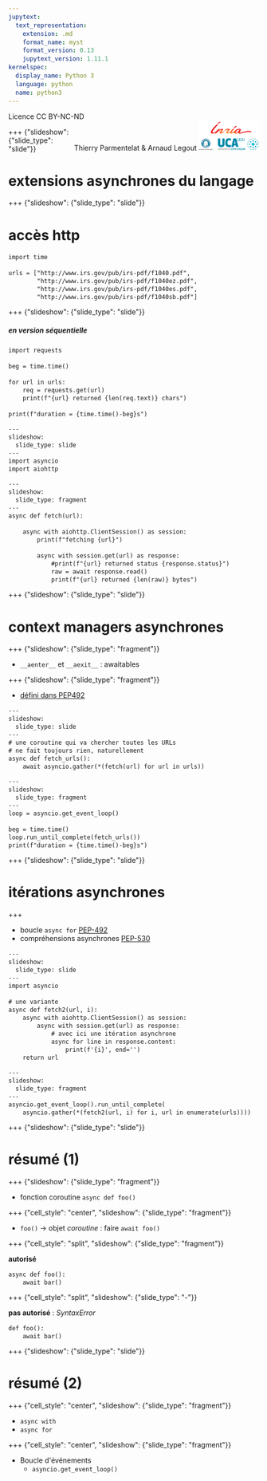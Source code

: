 ```yaml
---
jupytext:
  text_representation:
    extension: .md
    format_name: myst
    format_version: 0.13
    jupytext_version: 1.11.1
kernelspec:
  display_name: Python 3
  language: python
  name: python3
---
```


<span style="float:left;">Licence CC BY-NC-ND</span><span style="float:right;">Thierry Parmentelat &amp; Arnaud Legout&nbsp;<img src="media/both-logos-small-alpha.png" style="display:inline"></span><br/>

+++ {"slideshow": {"slide_type": "slide"}}

# extensions asynchrones du langage

+++ {"slideshow": {"slide_type": "slide"}}

# accès http

```{code-cell} ipython3
import time

urls = ["http://www.irs.gov/pub/irs-pdf/f1040.pdf",
        "http://www.irs.gov/pub/irs-pdf/f1040ez.pdf",
        "http://www.irs.gov/pub/irs-pdf/f1040es.pdf",
        "http://www.irs.gov/pub/irs-pdf/f1040sb.pdf"]
```

+++ {"slideshow": {"slide_type": "slide"}}

##### en version séquentielle

```{code-cell} ipython3
import requests

beg = time.time()

for url in urls:
    req = requests.get(url)
    print(f"{url} returned {len(req.text)} chars")
    
print(f"duration = {time.time()-beg}s")
```

```{code-cell} ipython3
---
slideshow:
  slide_type: slide
---
import asyncio
import aiohttp
```

```{code-cell} ipython3
---
slideshow:
  slide_type: fragment
---
async def fetch(url):
    
    async with aiohttp.ClientSession() as session:
        print(f"fetching {url}")
        
        async with session.get(url) as response:
            #print(f"{url} returned status {response.status}")
            raw = await response.read()
            print(f"{url} returned {len(raw)} bytes")
```

+++ {"slideshow": {"slide_type": "slide"}}

# context managers asynchrones

+++ {"slideshow": {"slide_type": "fragment"}}

* `__aenter__` et `__aexit__` : awaitables

+++ {"slideshow": {"slide_type": "fragment"}}

* [défini dans PEP492](https://www.python.org/dev/peps/pep-0492/#asynchronous-context-managers-and-async-with)

```{code-cell} ipython3
---
slideshow:
  slide_type: slide
---
# une coroutine qui va chercher toutes les URLs
# ne fait toujours rien, naturellement
async def fetch_urls():
    await asyncio.gather(*(fetch(url) for url in urls))
```

```{code-cell} ipython3
---
slideshow:
  slide_type: fragment
---
loop = asyncio.get_event_loop()

beg = time.time()
loop.run_until_complete(fetch_urls())
print(f"duration = {time.time()-beg}s")
```

+++ {"slideshow": {"slide_type": "slide"}}

# itérations asynchrones

+++

* boucle `async for` [PEP-492](https://www.python.org/dev/peps/pep-0492/#asynchronous-iterators-and-async-for)
* compréhensions asynchrones [PEP-530](https://www.python.org/dev/peps/pep-0530/)

```{code-cell} ipython3
---
slideshow:
  slide_type: slide
---
import asyncio

# une variante
async def fetch2(url, i):
    async with aiohttp.ClientSession() as session:
        async with session.get(url) as response:
            # avec ici une itération asynchrone
            async for line in response.content: 
                print(f'{i}', end='')
    return url
```

```{code-cell} ipython3
---
slideshow:
  slide_type: fragment
---
asyncio.get_event_loop().run_until_complete(
    asyncio.gather(*(fetch2(url, i) for i, url in enumerate(urls))))
```

+++ {"slideshow": {"slide_type": "slide"}}

# résumé (1)

+++ {"slideshow": {"slide_type": "fragment"}}

* fonction coroutine `async def foo()`

+++ {"cell_style": "center", "slideshow": {"slide_type": "fragment"}}

* `foo()` → objet *coroutine* :  faire `await foo()`

+++ {"cell_style": "split", "slideshow": {"slide_type": "fragment"}}

**autorisé**

````
async def foo():
    await bar()
````

+++ {"cell_style": "split", "slideshow": {"slide_type": "-"}}

**pas autorisé** : *SyntaxError*

````
def foo():
    await bar()
````

+++ {"slideshow": {"slide_type": "slide"}}

# résumé (2)

+++ {"cell_style": "center", "slideshow": {"slide_type": "fragment"}}

* `async with`
* `async for`

+++ {"cell_style": "center", "slideshow": {"slide_type": "fragment"}}

* Boucle d'événements 
  * `asyncio.get_event_loop()`
